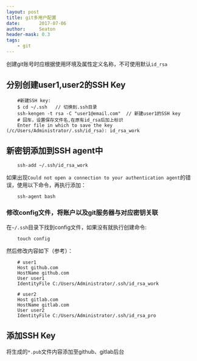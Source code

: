 ```yaml
---
layout: post
title: git多用户配置
date:       2017-07-06
author:     Seaton
header-mask: 0.3
tags:
    - git
---
```


创建git账号时应根据使用环境及属性定义名称，不可使用默认`id_rsa`

## 分别创建user1,user2的SSH Key

        #新建SSH key:
        $ cd ~/.ssh   // 切换到.ssh目录
        ssh-kengen -t rsa -C "user1@email.com"  // 新建user1的SSH key
        # 回车，设置保存文件名,在原有id_rsa后加上标识
        Enter file in which to save the key (/c/Users/Administrator/.ssh/id_rsa): id_rsa_work
        
##  新密钥添加到SSH agent中
        
        ssh-add ~/.ssh/id_rsa_work

如果出现`Could not open a connection to your authentication agent`的错误，使用以下命令，再执行添加：

        ssh-agent bash
        
### 修改config文件，将账户以及git服务器与对应密钥关联

在`~/.ssh`目录下找到config文件，如果没有就执行创建命令:

        touch config

然后修改内容如下（参考）：
        
        # user1
        Host github.com
        HostName github.com
        User user1
        IdentityFile C:/Users/Administrator/.ssh/id_rsa_work
        
        # user2
        Host gitlab.com
        HostName gitlab.com
        User user2
        IdentityFile C:/Users/Administrator/.ssh/id_rsa_pro

## 添加SSH Key

将生成的`*.pub`文件内容添加至github、gitlab后台